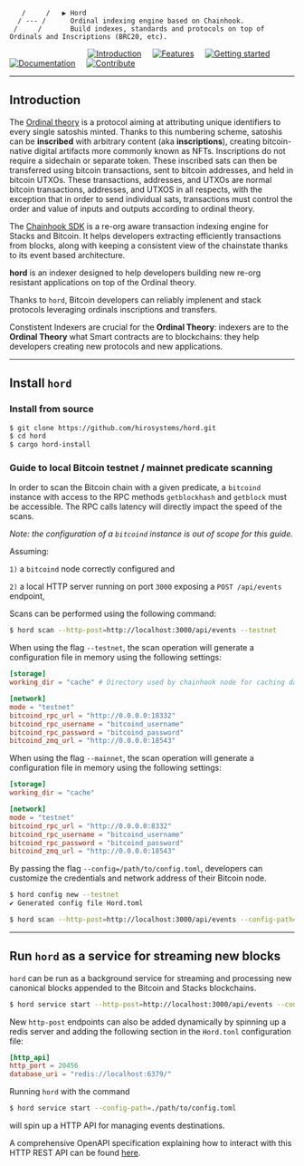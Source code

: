                       
       /     /   ▶ Hord   
      / --- /      Ordinal indexing engine based on Chainhook.
     /     /       Build indexes, standards and protocols on top of Ordinals and Inscriptions (BRC20, etc).
                  

&nbsp;&nbsp;&nbsp;&nbsp;&nbsp;&nbsp;&nbsp;&nbsp;&nbsp;&nbsp;&nbsp;&nbsp;&nbsp;&nbsp;&nbsp;&nbsp;&nbsp;&nbsp;&nbsp;&nbsp;&nbsp;&nbsp;&nbsp;&nbsp;&nbsp;&nbsp;&nbsp;&nbsp;&nbsp;&nbsp;&nbsp;&nbsp;&nbsp;&nbsp;&nbsp;[![Introduction](https://img.shields.io/badge/%23-%20Introduction%20-orange?labelColor=gray)](#Introduction)
&nbsp;&nbsp;&nbsp;&nbsp;[![Features](https://img.shields.io/badge/%23-Features-orange?labelColor=gray)](#Features)
&nbsp;&nbsp;&nbsp;&nbsp;[![Getting started](https://img.shields.io/badge/%23-Quick%20Start-orange?labelColor=gray)](#Quick-start)
&nbsp;&nbsp;&nbsp;&nbsp;[![Documentation](https://img.shields.io/badge/%23-Documentation-orange?labelColor=gray)](#Documentation)
&nbsp;&nbsp;&nbsp;&nbsp;[![Contribute](https://img.shields.io/badge/%23-Contribute-orange?labelColor=gray)](#Contribute)

***

## Introduction

The [Ordinal theory](https://trustmachines.co/glossary/ordinal-theory) is a protocol aiming at attributing unique identifiers to every single satoshis minted. Thanks to this numbering scheme, satoshis can be **inscribed** with arbitrary content (aka **inscriptions**), creating bitcoin-native digital artifacts more commonly known as NFTs. Inscriptions do not require a sidechain or separate token.
These inscribed sats can then be transferred using bitcoin transactions, sent to bitcoin addresses, and held in bitcoin UTXOs. These transactions, addresses, and UTXOs are normal bitcoin transactions, addresses, and UTXOS in all respects, with the exception that in order to send individual sats, transactions must control the order and value of inputs and outputs according to ordinal theory.

The [Chainhook SDK](https://github.com/hirosystems/chainhook) is a re-org aware transaction indexing engine for Stacks and Bitcoin. It helps developers extracting efficiently transactions from blocks, along with keeping a consistent view of the chainstate thanks to its event based architecture.

**hord** is an indexer designed to help developers building new re-org resistant applications on top of the Ordinal theory.

Thanks to `hord`, Bitcoin developers can reliably implenent and stack protocols leveraging ordinals inscriptions and transfers.

Constistent Indexers are crucial for the **Ordinal Theory**: indexers are to the **Ordinal Theory** what Smart contracts are to blockchains: they help developers creating new protocols and new applications.

---
## Install `hord`

### Install from source

```bash 
$ git clone https://github.com/hirosystems/hord.git
$ cd hord
$ cargo hord-install
```

### Guide to local Bitcoin testnet / mainnet predicate scanning

In order to scan the Bitcoin chain with a given predicate, a `bitcoind` instance with access to the RPC methods `getblockhash` and `getblock` must be accessible. The RPC calls latency will directly impact the speed of the scans.

*Note: the configuration of a `bitcoind` instance is out of scope for this guide.*

Assuming: 

`1)` a `bitcoind` node correctly configured and 

`2)` a local HTTP server running on port `3000` exposing a `POST /api/events` endpoint, 

Scans can be performed using the following command:
```bash
$ hord scan --http-post=http://localhost:3000/api/events --testnet
```
When using the flag `--testnet`, the scan operation will generate a configuration file in memory using the following settings:
```toml
[storage]
working_dir = "cache" # Directory used by chainhook node for caching data

[network]
mode = "testnet"
bitcoind_rpc_url = "http://0.0.0.0:18332"
bitcoind_rpc_username = "bitcoind_username"
bitcoind_rpc_password = "bitcoind_password"
bitcoind_zmq_url = "http://0.0.0.0:18543"
```

When using the flag `--mainnet`, the scan operation will generate a configuration file in memory using the following settings:
```toml
[storage]
working_dir = "cache"

[network]
mode = "testnet"
bitcoind_rpc_url = "http://0.0.0.0:8332"
bitcoind_rpc_username = "bitcoind_username"
bitcoind_rpc_password = "bitcoind_password"
bitcoind_zmq_url = "http://0.0.0.0:18543"
```

By passing the flag `--config=/path/to/config.toml`, developers can customize the credentials and network address of their Bitcoin node. 
```bash
$ hord config new --testnet
✔ Generated config file Hord.toml

$ hord scan --http-post=http://localhost:3000/api/events --config-path=./Hord.toml
```

---
## Run `hord` as a service for streaming new blocks

`hord` can be run as a background service for streaming and processing new canonical blocks appended to the Bitcoin and Stacks blockchains.

```bash
$ hord service start --http-post=http://localhost:3000/api/events --config-path=./path/to/config.toml
```

New `http-post` endpoints can also be added dynamically by spinning up a redis server and adding the following section in the `Hord.tonl` configuration file:

```toml
[http_api]
http_port = 20456
database_uri = "redis://localhost:6379/"
```

Running `hord` with the command

```bash
$ hord service start --config-path=./path/to/config.toml
```

will spin up a HTTP API for managing events destinations.


A comprehensive OpenAPI specification explaining how to interact with this HTTP REST API can be found [here](https://github.com/hirosystems/chainhook/blob/develop/docs/chainhook-openapi.json).
